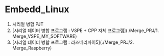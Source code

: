 # Embedd_Linux
1. 시리얼 병합 PJT
  1. [시리얼 데이터 병합 프로그램 : VSPE + CPP 자체 프로그램](./Merge_PRJ/1. Merge_VSPE_MY_SOFTWARE)
  2. [시리얼 데이터 병합 프로그램 : 라즈베리파이5](./Merge_PRJ/2. Merge_Raspberry)
